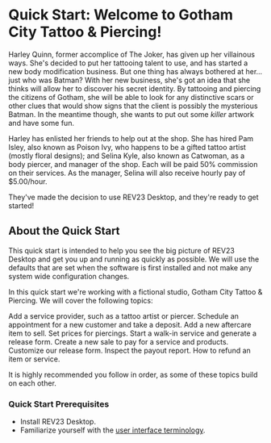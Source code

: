 # Quick Start: Welcome to Gotham City Tattoo & Piercing!

Harley Quinn, former accomplice of The Joker, has given up her villainous ways. She's decided to put her tattooing talent to use, and has started a new body modification business. But one thing has always bothered at her... just who was Batman? With her new business, she's got an idea that she thinks will allow her to discover his secret identity. By tattooing and piercing the citizens of Gotham, she will be able to look for any distinctive scars or other clues that would show signs that the client is possibly the mysterious Batman. In the meantime though, she wants to put out some _killer_ artwork and have some fun.

Harley has enlisted her friends to help out at the shop. She has hired Pam Isley, also known as Poison Ivy, who happens to be a gifted tattoo artist (mostly floral designs); and Selina Kyle, also known as Catwoman, as a body piercer, and manager of the shop. Each will be paid 50% commission on their services. As the manager, Selina will also receive hourly pay of $5.00/hour.

They've made the decision to use REV23 Desktop, and they're ready to get started!

## About the Quick Start

This quick start is intended to help you see the big picture of REV23 Desktop and get you up and running as quickly as possible. We will use the defaults that are set when the software is first installed and not make any system wide configuration changes.

In this quick start we're working with a fictional studio, Gotham City Tattoo & Piercing. We will cover the following topics:

Add a service provider, such as a tattoo artist or piercer.
Schedule an appointment for a new customer and take a deposit.
Add a new aftercare item to sell.
Set prices for piercings.
Start a walk-in service and generate a release form.
Create a new sale to pay for a service and products.
Customize our release form.
Inspect the payout report.
How to refund an item or service.

It is highly recommended you follow in order, as some of these topics build on each other.

### Quick Start Prerequisites

- Install REV23 Desktop.
- Familiarize yourself with the [user interface terminology](../ui/terminology.md).

